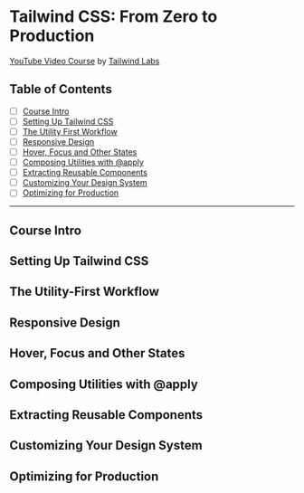 # Tailwind CSS: From Zero to Production

[YouTube Video Course][1] by [Tailwind Labs][2]

[1]: https://www.youtube.com/playlist?list=PL5f_mz_zU5eXWYDXHUDOLBE0scnuJofO0
[2]: https://www.youtube.com/c/TailwindLabs

## Table of Contents

* [ ] [Course Intro](#course-intro)
* [ ] [Setting Up Tailwind CSS](#setting-up-tailwind-css)
* [ ] [The Utility First Workflow](#the-utility-first-workflow)
* [ ] [Responsive Design](#responsive-design)
* [ ] [Hover, Focus and Other States](#hover-focus-and-other-states)
* [ ] [Composing Utilities with @apply](#composing-utilities-with-apply)
* [ ] [Extracting Reusable Components](#extracting-reusable-components)
* [ ] [Customizing Your Design System](#customizing-your-design-system)
* [ ] [Optimizing for Production](#optimizing-for-production)

-----

## Course Intro

## Setting Up Tailwind CSS

## The Utility-First Workflow

## Responsive Design

## Hover, Focus and Other States

## Composing Utilities with @apply

## Extracting Reusable Components

## Customizing Your Design System

## Optimizing for Production
